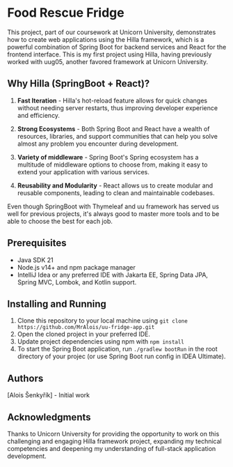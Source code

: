 # Food Rescue Fridge

This project, part of our coursework at Unicorn University, demonstrates how to create web applications using the Hilla framework, which is a powerful combination of Spring Boot for backend services and React for the frontend interface. This is my first project using Hilla, having previously worked with uug05, another favored framework at Unicorn University.


## Why Hilla (SpringBoot + React)?

1. **Fast Iteration** - Hilla's hot-reload feature allows for quick changes without needing server restarts, thus improving developer experience and efficiency.

2. **Strong Ecosystems** - Both Spring Boot and React have a wealth of resources, libraries, and support communities that can help you solve almost any problem you encounter during development.

3. **Variety of middleware** - Spring Boot's Spring ecosystem has a multitude of middleware options to choose from, making it easy to extend your application with various services.

4. **Reusability and Modularity** - React allows us to create modular and reusable components, leading to clean and maintainable codebases.

Even though SpringBoot with Thymeleaf and uu framework has served us well for previous projects, it's always good to master more tools and to be able to choose the best for each job.

## Prerequisites

- Java SDK 21
- Node.js v14+ and npm package manager
- IntelliJ Idea or any preferred IDE with Jakarta EE, Spring Data JPA, Spring MVC, Lombok, and Kotlin support.

## Installing and Running

1. Clone this repository to your local machine using `git clone https://github.com/MrAlois/uu-fridge-app.git`
2. Open the cloned project in your preferred IDE.
3. Update project dependencies using npm with `npm install`
4. To start the Spring Boot application, run `./gradlew bootRun` in the root directory of your projec (or use Spring Boot run config in IDEA Ultimate).

## Authors

[Alois Šenkyřík] - Initial work

## Acknowledgments

Thanks to Unicorn University for providing the opportunity to work on this challenging and engaging Hilla framework project, expanding my technical competencies and deepening my understanding of full-stack application development.